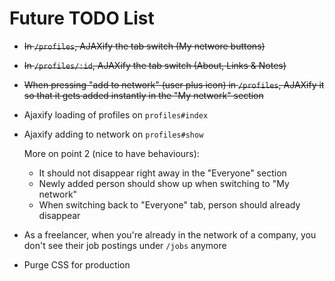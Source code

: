# Future TODO List

- ~~In `/profiles`, AJAXify the tab switch (My networe buttons)~~
- ~~In `/profiles/:id`, AJAXify the tab switch (About, Links & Notes)~~
- ~~When pressing "add to network" (user plus icon) in `/profiles`, AJAXify it so that it gets added instantly in the "My network" section~~

- Ajaxify loading of profiles on `profiles#index`
- Ajaxify adding to network on `profiles#show`

  More on point 2 (nice to have behaviours):

  - It should not disappear right away in the "Everyone" section
  - Newly added person should show up when switching to "My network"
  - When switching back to "Everyone" tab, person should already disappear

- As a freelancer, when you're already in the network of a company, you don't see their job postings under `/jobs` anymore

- Purge CSS for production
